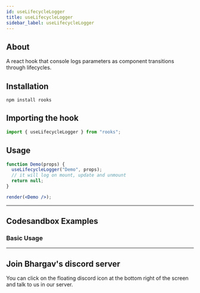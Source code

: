 ```yaml
---
id: useLifecycleLogger
title: useLifecycleLogger
sidebar_label: useLifecycleLogger
---
```


## About

A react hook that console logs parameters as component transitions through lifecycles.

[//]: # "Main"

## Installation

```
npm install rooks
```

## Importing the hook

```javascript
import { useLifecycleLogger } from "rooks";
```

## Usage

```jsx
function Demo(props) {
  useLifecycleLogger("Demo", props);
  // it will log on mount, update and unmount
  return null;
}

render(<Demo />);
```

---

## Codesandbox Examples

### Basic Usage

---

## Join Bhargav's discord server

You can click on the floating discord icon at the bottom right of the screen and talk to us in our server.
